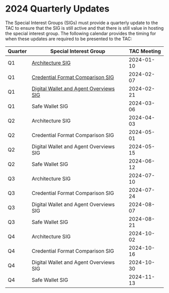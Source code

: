 # 2024 Quarterly Updates

The Special Interest Groups (SIGs) must provide a quarterly update to the TAC to ensure that the SIG is still active and that there is still value in hosting the special interest group. The following calendar provides the timing for when these updates are required to be presented to the TAC:

| Quarter | Special Interest Group                      | TAC Meeting |
| ------- | --------------------------------------      | ----------- |
| Q1      | [Architecture SIG][1]                       | 2024-01-10  |
| Q1      | [Credential Format Comparison SIG][2]       | 2024-02-07  |
| Q1      | [Digital Wallet and Agent Overviews SIG][3] | 2024-02-21  |
| Q1      | Safe Wallet SIG                             | 2024-03-06  |
| Q2      | Architecture SIG                            | 2024-04-03  |
| Q2      | Credential Format Comparison SIG            | 2024-05-01  |
| Q2      | Digital Wallet and Agent Overviews SIG      | 2024-05-15  |
| Q2      | Safe Wallet SIG                             | 2024-06-12  |
| Q3      | Architecture SIG                            | 2024-07-10  |
| Q3      | Credential Format Comparison SIG            | 2024-07-24  |
| Q3      | Digital Wallet and Agent Overviews SIG      | 2024-08-07  |
| Q3      | Safe Wallet SIG                             | 2024-08-21  |
| Q4      | Architecture SIG                            | 2024-10-02  |
| Q4      | Credential Format Comparison SIG            | 2024-10-16  |
| Q4      | Digital Wallet and Agent Overviews SIG      | 2024-10-30  |
| Q4      | Safe Wallet SIG                             | 2024-11-13  |

[1]: https://docs.google.com/presentation/d/1ruBVQTp2U9KTR9F9oH55o0ge9Sn0T_KR6utExQqD0Xc/edit?usp=sharing
[2]: https://docs.google.com/presentation/d/1FnegQ8sywiRO13_y-SSev9hFdQ2h7uCHvRWoQ-ZuQSk/edit#slide=id.g2b730f058ff_0_0
[3]: https://docs.google.com/presentation/d/1BEOujwEAT-mIn-nxuWIXlrUFYI3AwLzSF8Cma4iSuuI/edit?usp=sharing
